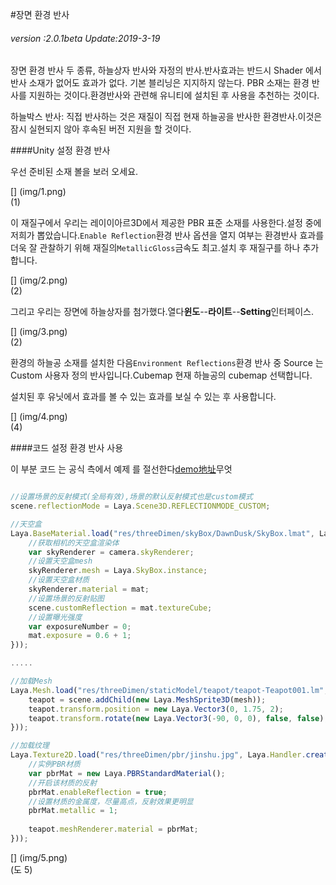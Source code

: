 #장면 환경 반사

###### *version :2.0.1beta   Update:2019-3-19*

장면 환경 반사 두 종류, 하늘상자 반사와 자정의 반사.반사효과는 반드시 Shader 에서 반사 소재가 없어도 효과가 없다. 기본 블리닝은 지지하지 않는다. PBR 소재는 환경 반사를 지원하는 것이다.환경반사와 관련해 유니티에 설치된 후 사용을 추천하는 것이다.

하늘박스 반사: 직접 반사하는 것은 재질이 직접 현재 하늘공을 반사한 환경반사.이것은 잠시 실현되지 않아 후속된 버전 지원을 할 것이다.

####Unity 설정 환경 반사

우선 준비된 소재 볼을 보러 오세요.

[] (img/1.png)<br>(1)

이 재질구에서 우리는 레이이아르3D에서 제공한 PBR 표준 소재를 사용한다.설정 중에 저희가 뽑았습니다.`Enable Reflection`환경 반사 옵션을 열지 여부는 환경반사 효과를 더욱 잘 관찰하기 위해 재질의`MetallicGloss`금속도 최고.설치 후 재질구를 하나 추가합니다.

[] (img/2.png)<br>(2)

그리고 우리는 장면에 하늘상자를 첨가했다.열다**윈도**--**라이트**--**Setting**인터페이스.

[] (img/3.png)<br>(2)

환경의 하늘공 소재를 설치한 다음`Environment Reflections`환경 반사 중 Source 는 Custom 사용자 정의 반사입니다.Cubemap 현재 하늘공의 cubemap 선택합니다.

설치된 후 유닛에서 효과를 볼 수 있는 효과를 보실 수 있는 후 사용합니다.

[] (img/4.png)<br>(4)

####코드 설정 환경 반사 사용

이 부분 코드 는 공식 측에서 예제 를 절선한다[demo地址](https://layaair.ldc.layabox.com/demo2/?language=ch&category=3d&group=Scene3D&name=EnvironmentalReflection)무엇


```typescript

//设置场景的反射模式(全局有效),场景的默认反射模式也是custom模式
scene.reflectionMode = Laya.Scene3D.REFLECTIONMODE_CUSTOM;

//天空盒
Laya.BaseMaterial.load("res/threeDimen/skyBox/DawnDusk/SkyBox.lmat", Laya.Handler.create(null, function(mat){
    //获取相机的天空盒渲染体
    var skyRenderer = camera.skyRenderer;
    //设置天空盒mesh
    skyRenderer.mesh = Laya.SkyBox.instance;
    //设置天空盒材质
    skyRenderer.material = mat;
    //设置场景的反射贴图
    scene.customReflection = mat.textureCube;
    //设置曝光强度
    var exposureNumber = 0;
    mat.exposure = 0.6 + 1;
}));

.....

//加载Mesh
Laya.Mesh.load("res/threeDimen/staticModel/teapot/teapot-Teapot001.lm", Laya.Handler.create(null, function(mesh){
    teapot = scene.addChild(new Laya.MeshSprite3D(mesh));
    teapot.transform.position = new Laya.Vector3(0, 1.75, 2);
    teapot.transform.rotate(new Laya.Vector3(-90, 0, 0), false, false);
}));

//加载纹理
Laya.Texture2D.load("res/threeDimen/pbr/jinshu.jpg", Laya.Handler.create(null, function(tex) {
    //实例PBR材质
    var pbrMat = new Laya.PBRStandardMaterial();
    //开启该材质的反射
    pbrMat.enableReflection = true;
    //设置材质的金属度，尽量高点，反射效果更明显
    pbrMat.metallic = 1;
    
    teapot.meshRenderer.material = pbrMat;
}));
```


[] (img/5.png)<br>(도 5)



